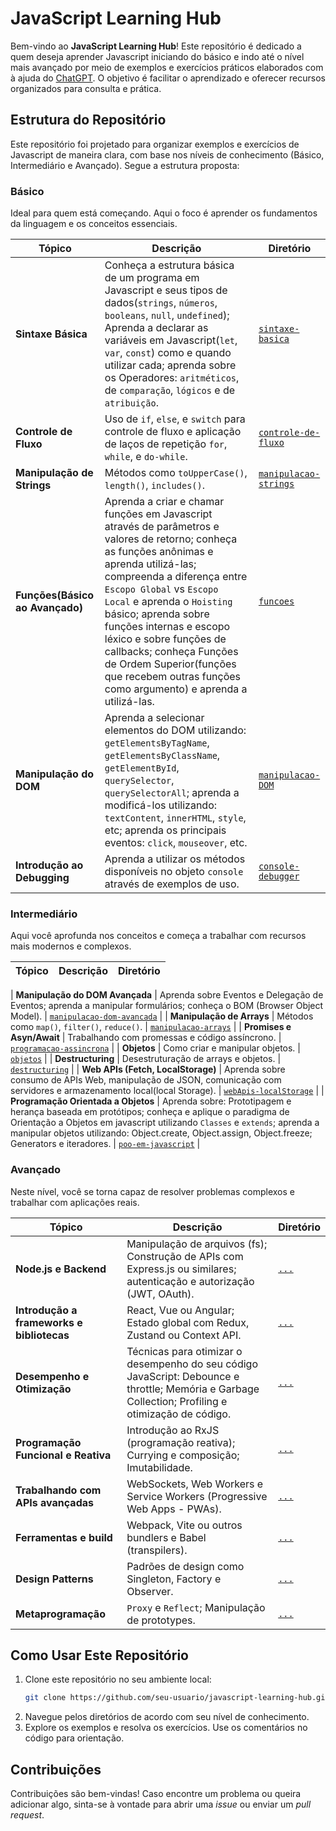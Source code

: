 # JavaScript Learning Hub
Bem-vindo ao **JavaScript Learning Hub**! Este repositório é dedicado a quem deseja aprender Javascript iniciando do básico e indo até o nível mais avançado por meio de exemplos e exercícios práticos elaborados com à ajuda do [ChatGPT](https://chatgpt.com/). O objetivo é facilitar o aprendizado e oferecer recursos organizados para consulta e prática.

## Estrutura do Repositório
Este repositório foi projetado para organizar exemplos e exercícios de Javascript de maneira clara, com base nos níveis de conhecimento (Básico, Intermediário e Avançado). Segue a estrutura proposta:

### Básico
Ideal para quem está começando. Aqui o foco é aprender os fundamentos da linguagem e os conceitos essenciais.

|         Tópico         |                  Descrição                  |               Diretório              |
|------------------------|---------------------------------------------|--------------------------------------|
| **Sintaxe Básica**     | Conheça a estrutura básica de um programa em Javascript e seus tipos de dados(``strings``, ``números``, ``booleans``, ``null``, ``undefined``); Aprenda a declarar as variáveis em Javascript(``let``, ``var``, ``const``) como e quando utilizar cada; aprenda sobre os Operadores: ``aritméticos``, de ``comparação``, ``lógicos`` e de ``atribuição``.                   | [``sintaxe-basica``](#)                |
| **Controle de Fluxo**  | Uso de `if`, `else`, e `switch` para controle de fluxo e aplicação de laços de repetição `for`, `while`, e `do-while`.                            | [``controle-de-fluxo``](#)                 |
| **Manipulação de Strings** | Métodos como `toUpperCase()`, `length()`, `includes()`. | [``manipulacao-strings``](#)  |
| **Funções(Básico ao Avançado)**  | Aprenda a criar e chamar funções em Javascript através de parâmetros e valores de retorno; conheça as funções anônimas e aprenda utilizá-las; compreenda a diferença entre ``Escopo Global`` vs ``Escopo Local`` e aprenda o ``Hoisting`` básico; aprenda sobre funções internas e escopo léxico e sobre funções de callbacks; conheça Funções de Ordem Superior(funções que recebem outras funções como argumento) e aprenda a utilizá-las.   | [``funcoes``](#)  |
| **Manipulação do DOM** | Aprenda a selecionar elementos do DOM utilizando: ``getElementsByTagName``, ``getElementsByClassName``, ``getElementById``, ``querySelector``, ``querySelectorAll``; aprenda a modificá-los utilizando: ``textContent``, ``innerHTML``, ``style``, etc; aprenda os principais eventos: ``click``, ``mouseover``, etc. | [``manipulacao-DOM``](#) | 
| **Introdução ao Debugging** | Aprenda a utilizar os métodos disponíveis no objeto ``console`` através de exemplos de uso. | [``console-debugger``](#) |


### Intermediário
Aqui você aprofunda nos conceitos e começa a trabalhar com recursos mais modernos e complexos.

|         Tópico         |                  Descrição                  |               Diretório              |
|------------------------|---------------------------------------------|--------------------------------------|

| **Manipulação do DOM Avançada**  | Aprenda sobre Eventos e Delegação de Eventos; aprenda a manipular formulários; conheça o BOM (Browser Object Model).  | [``manipulacao-dom-avancada``](#)  |
| **Manipulação de Arrays**  | Métodos como `map()`, `filter()`, `reduce()`.  | [``manipulacao-arrays``](#)  |
| **Promises e Asyn/Await**  | Trabalhando com promessas e código assíncrono. | [``programacao-assincrona``](#) |
| **Objetos**  | Como criar e manipular objetos.   |  [``objetos``](#)                 |
| **Destructuring**   | Desestruturação de arrays e objetos.                   | [``destructuring``](#)  |
| **Web APIs (Fetch, LocalStorage)**  | Aprenda sobre consumo de APIs Web, manipulação de JSON, comunicação com servidores e armazenamento local(local Storage).                             | [``webApis-localStorage``](#)  |
| **Programação Orientada a Objetos** | Aprenda sobre: Prototipagem e herança baseada em protótipos; conheça e aplique o paradigma de Orientação a Objetos em javascript utilizando ``Classes`` e ``extends``; aprenda a manipular objetos utilizando: Object.create, Object.assign, Object.freeze; Generators e iteradores.  | [``poo-em-javascript``](#)  |

### Avançado
Neste nível, você se torna capaz de resolver problemas complexos e trabalhar com aplicações reais.

|         Tópico         |                  Descrição                  |               Diretório              |
|------------------------|---------------------------------------------|--------------------------------------|
| **Node.js e Backend** | Manipulação de arquivos (fs); Construção de APIs com Express.js ou similares; autenticação e autorização (JWT, OAuth). | [``...``](#) | 
| **Introdução a frameworks e bibliotecas** | React, Vue ou Angular; Estado global com Redux, Zustand ou Context API. | [``...``](#) |
| **Desempenho e Otimização** | Técnicas para otimizar o desempenho do seu código JavaScript: Debounce e throttle; Memória e Garbage Collection; Profiling e otimização de código.  | [``...``](#)  |
| **Programação Funcional e Reativa** | Introdução ao RxJS (programação reativa); Currying e composição; Imutabilidade.     | [``...``](#)  |
| **Trabalhando com APIs avançadas** | WebSockets, Web Workers e Service Workers (Progressive Web Apps - PWAs).     | [``...``](#)  |
| **Ferramentas e build**  | Webpack, Vite ou outros bundlers e Babel (transpilers).    | [``...``](#)  |
| **Design Patterns**  | Padrões de design como Singleton, Factory e Observer.      | [``...``](#)  |
| **Metaprogramação** | ``Proxy`` e ``Reflect``; Manipulação de prototypes. | [``...``](#) |

## Como Usar Este Repositório
1. Clone este repositório no seu ambiente local:
   ```bash
   git clone https://github.com/seu-usuario/javascript-learning-hub.git
   ```
2. Navegue pelos diretórios de acordo com seu nível de conhecimento.
3. Explore os exemplos e resolva os exercícios. Use os comentários no código para orientação.

## Contribuições
Contribuições são bem-vindas! Caso encontre um problema ou queira adicionar algo, sinta-se à vontade para abrir uma _issue_ ou enviar um _pull request_.
